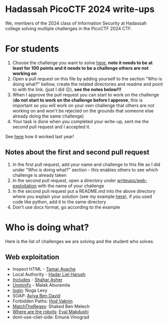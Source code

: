 # Hadassah PicoCTF 2024 write-ups

We, members of the 2024 class of Information Security at Hadassah college solving multiple challenges in the PicoCTF 2024 CTF.

# For students

1. Choose the challenge you want to solve [here](https://play.picoctf.org/practice?category=1&page=1), **note it needs to be at least for 100 points and it needs to be a challenge others are not working on**
2. Open a pull request on this file by adding yourself to the section "Who is doing what?" bellow, create the related directories and readme and point to with the link. (just I did 😉), **see **the notes **below**!!!****
3. When I approve the pull request you can start to work on the challenge (**do not start to work on the challenge before I approve**, this is important so you will work on your own challenge that others are not working on and won't be rejected on the grounds that someone else already doing the same challenge)
4. Your task is done when you completed your write-up, sent me the second pull request and I accepted it.

See [here](https://github.com/slashben/hadassah-picoctf-2023-writeups) how it worked last year!

## Notes about the first and second pull request
1. In the first pull request, add your name and challenge to this file as I did under "Who is doing what?" section - this enables others to see which challenge is already taken
2. In the second pull request, open a directory under [writeups/web-exploitation](/writeups/web-exploitation) with the name of your challenge
3. In the second pull request put a README.md into the above directory where you explain your solution (see my example [here](https://github.com/slashben/hadassah-picoctf-2023-writeups/tree/main/writeups/web-exploitation/GET%20aHEAD)), if you used code like python, add it to the same directory
4. Don't use docx format, go according to the example

# Who is doing what?

Here is the list of challenges we are solving and the student who solves.

## Web exploitation

* Inspect HTML - [Tamar Ayache](https://github.com/tamar-ayache)
* Local Authority - [Hadar Liel Harush](https://github.com/HadarLiel)
* [Includes](writeups/web-exploitation/Includes/) - [Shahar Asher](https://github.com/ShaharAshe)
* [Unminify](writeups/web-exploitation/Unminify) - Malak Aburamila
* [login](https://play.picoctf.org/practice?category=1&page=2): Noga Levy
* SOAP: [Aviya Ben David](https://github.com/aviya-ben-david) 
* Forbidden Paths: [Hod Vaknin](https://github.com/hodvak)
* [MatchTheRegex](https://play.picoctf.org/practice?category=1&page=2): Shaked Ben Melech
* [Where are the robots](https://play.picoctf.org/practice/challenge/4?category=1&page=1): [Eyal Makdushi](https://github.com/eyalmakdushi)
*  dont-use-cliet-side: Emuna Vinograd

